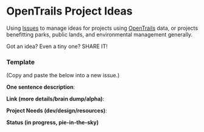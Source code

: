 # OpenTrails Project Ideas

Using [Issues](https://github.com/codeforamerica/opentrails-project-ideas/issues) to manage ideas for projects using [OpenTrails](http://codeforamerica.org/specifications/trails) data, or projects benefitting parks, public lands, and environmental management generally.

Got an idea? Even a tiny one? SHARE IT!

### Template

(Copy and paste the below into a new issue.)

**One sentence description**: 

**Link (more details/brain dump/alpha)**:

**Project Needs (dev/design/resources)**:

**Status (in progress, pie-in-the-sky)**


